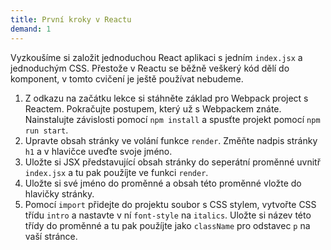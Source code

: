 ```yaml
---
title: První kroky v Reactu
demand: 1
---
```


Vyzkoušíme si založit jednoduchou React aplikaci s jedním `index.jsx` a jednoduchým CSS. Přestože v Reactu se běžně veškerý kód dělí do komponent, v tomto cvičení je ještě používat nebudeme.

1. Z odkazu na začátku lekce si stáhněte základ pro Webpack project s Reactem. Pokračujte postupem, který už s Webpackem znáte. Nainstalujte závislosti pomocí `npm install` a spusťte projekt pomocí `npm run start`.
1. Upravte obsah stránky ve volání funkce `render`. Změňte nadpis stránky `h1` a v hlavičce uveďte svoje jméno.
1. Uložte si JSX představující obsah stránky do seperátní proměnné uvnitř `index.jsx` a tu pak použíjte ve funkci `render`.
1. Uložte si své jméno do proměnné a obsah této proměnné vložte do hlavičky stránky.
1. Pomocí `import` přidejte do projektu soubor s CSS stylem, vytvořte CSS třídu `intro` a nastavte v ní `font-style` na `italics`. Uložte si název této třídy do proměnné a tu pak použíjte jako `className` pro odstavec `p` na vaší stránce.

